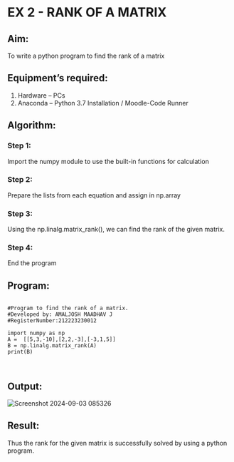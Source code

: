 # EX 2 - RANK OF A MATRIX
## Aim:
To write a python program to find the rank of a matrix
## Equipment’s required:
1. 	Hardware – PCs
2. 	Anaconda – Python 3.7 Installation / Moodle-Code Runner
## Algorithm:
### Step 1: 
Import the numpy module to use the built-in functions for calculation
### Step 2: 
Prepare the lists from each equation and assign in np.array   
### Step 3: 
Using the np.linalg.matrix_rank(), we can find the rank of the given matrix.
### Step 4: 
End the program
## Program:
```

#Program to find the rank of a matrix.
#Developed by: AMALJOSH MAADHAV J
#RegisterNumber:212223230012

import numpy as np
A =  [[5,3,-10],[2,2,-3],[-3,1,5]]
B = np.linalg.matrix_rank(A)
print(B)



```
## Output:
![Screenshot 2024-09-03 085326](https://github.com/user-attachments/assets/db46bf56-49d6-4ac4-9ebe-3d447f62aa27)

## Result:
Thus the rank for the given matrix is successfully solved by  using a python program.

